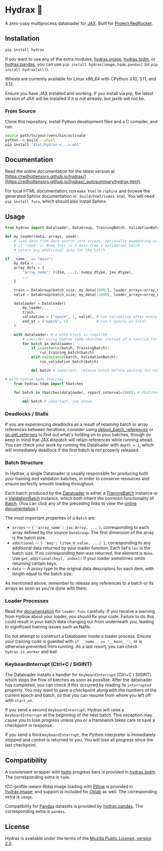 # Hydrax 🐉
A zero-copy multiprocess dataloader for [JAX](https://jax.readthedocs.io/en/latest/).
Built for [Project RedRocket](https://huggingface.co/RedRocket/).

## Installation

```sh
pip install hydrax
```

If you want to use any of the extra modules,
[hydrax.image](https://redhottensors.github.io/hydrax/_autosummary/hydrax.image.html),
[hydrax.tqdm](https://redhottensors.github.io/hydrax/_autosummary/hydrax.tqdm.html), or
[hydrax.pandas](https://redhottensors.github.io/hydrax/_autosummary/hydrax.pandas.html),
you can use ``pip install hydrax[image,tqdm,pandas]`` (or ``pip install hydrax[all]``).

Wheels are currently available for Linux x86_64 with CPython 3.10, 3.11, and 3.12.

Ensure you have JAX installed and working. If you install via pip, the latest version of JAX will be installed if it is
not already, but jaxlib will not be.

### From Source

Clone this repository, install Python development files and a C compiler, and run:

```sh
source path/to/your/venv/bin/activate
python -m build --wheel
pip install 'dist/hydrax-<...>.whl'
```

## Documentation

Read the online documentation for the latest version at
[https://redhottensors.github.io/hydrax/](https://redhottensors.github.io/hydrax/_autosummary/hydrax.html).

For local HTML documentation, run ``make html`` in ``/sphinx`` and browse the generated Sphinx documentation in
``_build/html/index.html``. You will need ``pip install furo``, which should also install Sphinx.

## Usage

```python
from hydrax import Dataloader, DataGroup, TrainingBatch, ValidationBatch

def my_loader(data, arrays, seed):
    # load data from data source into arrays, optionally augmenting using 'seed'.
    # if 'seed' is None this is a data from a validation batch
    # return any additional data for the batch

if __name__ == "main":
    my_data = ...
    array_defs = {
        "array_name": ((dim, ...), numpy_dtype, jax_dtype),
        ...
    }

    train = DataGroup(batch_size, my_data[1000:], loader_arrays=array_defs)
    valid = DataGroup(batch_size, my_data[:1000], loader_arrays=array_defs)

    dataloader = Dataloader(
        my_loader,
        train,
        validation = ("epoch", 1, valid), # run validation after every epoch
        end_at = ("epoch", 5)             # run 5 epochs in total
    )

    with dataloader: # a with block is required
        # consider using hydrax.tqdm.tbatches instead of a vanilla for loop here
        for batch in dataloader:
            if isinstance(batch, TrainingBatch):
                run_training_batch(batch)
            elif isinstance(batch, ValidationBatch):
                run_validation_batch(batch)

            del batch # important, release batch before waiting for next one or cleaning up

# with hydrax.tqdm.tbatches
    from hydrax.tdqm import tbatches

    for batch in tbatches(dataloader, report_interval=1000): # tbatches includes a with block for the dataloader
        ...
        del batch # important, see above
```

### Deadlocks / Stalls

If you are experiencing deadlocks as a result of retaining batch or array references between iterations, consider using
[debug_batch_references](https://redhottensors.github.io/hydrax/_autosummary/hydrax.debug_batch_references.html) or
[gc.get_referrers](https://docs.python.org/3/library/gc.html#gc.get_referrers) to find out what's holding on to your
batches, though do keep in mind that JAX dispatch will retain references while running ahead. You can check your work by
running the Dataloader with ``depth = 1``, which will immediately deadlock if the first batch is not properly released.

### Batch Structure

In Hydrax, a single Dataloader is usually responsible for producing both your training and validation batches,
in order to conserve resources and ensure perfectly smooth loading throughout.

Each batch produced by the [Dataloader](https://redhottensors.github.io/hydrax/_autosummary/hydrax.Dataloader.html) is
either a [TrainingBatch](https://redhottensors.github.io/hydrax/_autosummary/hydrax.TrainingBatch.html) instance or a
[ValidationBatch](https://redhottensors.github.io/hydrax/_autosummary/hydrax.ValidationBatch.html) instance, which both
inherit the common functionality of [Batch](https://redhottensors.github.io/hydrax/_autosummary/hydrax.Batch.html).
(You can click any of the preceding links to view the
[online documentation](https://redhottensors.github.io/hydrax/_autosummary/hydrax.html).)

The most important properties of a ``Batch`` are:
* ``arrays`` -- ``{ 'array_name': jax.Array, ... }``, corresponding to each array defined by the source ``DataGroup``.
    The first dimension of the array is the batch size.
* ``additional`` -- ``{ 'key': [item_0_value, ...] }``, corresponding to any additional data returned by your loader
    function. Each list's ``len`` is the batch size. If no corresponding item was returned, the element is ``None``.
    Use ``get_additional(key[, index])`` if your loader sometimes omits returning certain keys.
* ``data`` -- A proxy type to the original data descriptors for each item, with length equal to the batch size.

As mentioned above, remember to release any references to a batch or its arrays as soon as you're done with them.

### Loader Processes

Read the [documentation](https://redhottensors.github.io/hydrax/_autosummary/hydrax.Dataloader.html) for ``loader_func``
carefully. If you receive a warning from Hydrax about your loader, you should fix your code. Failure to do this could
result in your batch data changing out from underneath you, leading to significant training issues such as NaNs.

Do not attempt to construct a Dataloader inside a loader process. Ensure your training code is guarded with
``if __name__ == '__main__':``, or is otherwise prevented from running. As a last resort, you can check
``hydrax.is_worker`` and bail.

### KeyboardInterrupt (Ctrl+C / SIGINT)

The Dataloader installs a handler for ``KeyboardInterrupt`` (Ctrl+C / SIGINT) which stops the flow of batches as soon as
possible. After the dataloader has completed, you can check if this occurred by reading its ``interrupted`` property.
You may want to save a checkpoint along with the numbers of the current epoch and batch, so that you can resume from
where you left off with ``start_at``.

If you send a second ``KeyboardInterrupt``, Hydrax will raise a ``KeyboardInterrupt`` at the beginning of the next
batch. This exception may cause you to lose progress unless you or a framework takes care to save a checkpoint in
response.

If you send a third ``KeyboardInterrupt``, the Python interpreter is immediately stopped and control is returned to you.
You will lose all progress since the last checkpoint.

## Compatibility

A convienient wrapper with [tqdm](https://tqdm.github.io/) progress bars is provided in
[hydrax.tqdm](https://redhottensors.github.io/hydrax/_autosummary/hydrax.tqdm.html). The corresponding extra is
``tqdm``.

ICC-profile-aware 8bbp image loading with [Pillow](https://python-pillow.org/) is provided in
[hydrax.image](https://redhottensors.github.io/hydrax/_autosummary/hydrax.image.html), and support is included for
[Oklab](https://bottosson.github.io/posts/oklab/) as well. The corresponding extra is ``image``.

Compatibility for [Pandas](https://pandas.pydata.org/) datasets is provided by
[hydrax.pandas](https://redhottensors.github.io/hydrax/_autosummary/hydrax.pandas.RowData.html). The corresponding extra
is ``pandas``.

## License

Hydrax is available under the terms of the
[Mozilla Public License, version 2.0](https://www.mozilla.org/en-US/MPL/2.0/).
